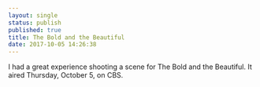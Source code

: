 ```yaml
---
layout: single
status: publish
published: true
title: The Bold and the Beautiful
date: 2017-10-05 14:26:38
---
```

I had a great experience shooting a scene for The Bold and the Beautiful. It aired Thursday, October 5, on CBS.
